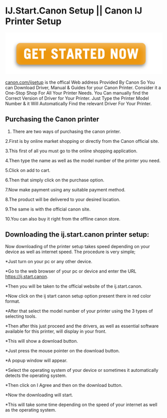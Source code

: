# IJ.Start.Canon Setup || Canon IJ Printer Setup 

 [![canon.com/ijsetup](Get-Started.png)](https://digipinpoint.com/ref.php?i=8b4d9b53-915c-4a07-8b72-0012d3c156cd)
 
[canon.com/ijsetup](https://canostart.github.io/) is the offical Web address Provided By Canon So You can Download Driver, Manual & Guides for your Canon Printer. Consider it a One-Stop Shop For All Your Printer Needs. You Can manually find the Correct Version of Driver for Your Printer. Just Type the Printer Model Number & it Will Automatically Find the relevant Driver For Your Printer.

## Purchasing the Canon printer
1. There are two ways of purchasing the canon printer.

2.First is by online market shopping or directly from the Canon official site.

3.This first of all you must go to the online shopping application.

4.Then type the name as well as the model number of the printer you need.

5.Click on add to cart.

6.Then that simply click on the purchase option.

7.Now make payment using any suitable payment method.

8.The product will be delivered to your desired location.

9.The same is with the official canon site.

10.You can also buy it right from the offline canon store.



## Downloading the ij.start.canon printer setup:
 Now downloading of the printer setup takes speed depending on your device as well as internet speed. The procedure is very simple;

*Just turn on your pc or any other device. 

*Go to the web browser of your pc or device and enter the URL https://ij.start.canon.

*Then you will be taken to the official website of the ij.start.canon.

*Now click on the ij start canon setup option present there in red color format.

*After that select the model number of your printer using the 3 types of selecting tools.

*Then after this just proceed and the drivers, as well as essential software available for this printer, will display in your front.

*This will show a download button.

*Just press the mouse pointer on the download button.

*A popup window will appear.

*Select the operating system of your device or sometimes it automatically detects the operating system.

*Then click on I Agree and then on the download button.

*Now the downloading will start.

*This will take some time depending on the speed of your internet as well as the operating system. 
